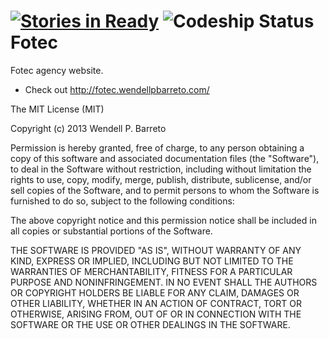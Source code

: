[![Stories in Ready](https://badge.waffle.io/wendellpbarreto/fotec.png?label=ready)](https://waffle.io/wendellpbarreto/fotec)
![Codeship Status](https://www.codeship.io/projects/26280a90-7ef3-0131-06dd-564f27b89133/status)
Fotec
=====

Fotec agency website.

* Check out http://fotec.wendellpbarreto.com/

The MIT License (MIT)

Copyright (c) 2013 Wendell P. Barreto

Permission is hereby granted, free of charge, to any person obtaining a copy of
this software and associated documentation files (the "Software"), to deal in
the Software without restriction, including without limitation the rights to
use, copy, modify, merge, publish, distribute, sublicense, and/or sell copies of
the Software, and to permit persons to whom the Software is furnished to do so,
subject to the following conditions:

The above copyright notice and this permission notice shall be included in all
copies or substantial portions of the Software.

THE SOFTWARE IS PROVIDED "AS IS", WITHOUT WARRANTY OF ANY KIND, EXPRESS OR
IMPLIED, INCLUDING BUT NOT LIMITED TO THE WARRANTIES OF MERCHANTABILITY, FITNESS
FOR A PARTICULAR PURPOSE AND NONINFRINGEMENT. IN NO EVENT SHALL THE AUTHORS OR
COPYRIGHT HOLDERS BE LIABLE FOR ANY CLAIM, DAMAGES OR OTHER LIABILITY, WHETHER
IN AN ACTION OF CONTRACT, TORT OR OTHERWISE, ARISING FROM, OUT OF OR IN
CONNECTION WITH THE SOFTWARE OR THE USE OR OTHER DEALINGS IN THE SOFTWARE.
